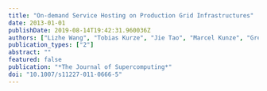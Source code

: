 ```yaml
---
title: "On-demand Service Hosting on Production Grid Infrastructures"
date: 2013-01-01
publishDate: 2019-08-14T19:42:31.960036Z
authors: ["Lizhe Wang", "Tobias Kurze", "Jie Tao", "Marcel Kunze", "Gregor von Laszewski"]
publication_types: ["2"]
abstract: ""
featured: false
publication: "*The Journal of Supercomputing*"
doi: "10.1007/s11227-011-0666-5"
---
```


